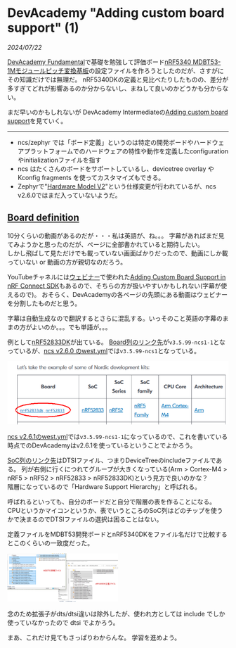 # DevAcademy "Adding custom board support" (1)

<i>2024/07/22</i>

[DevAcademy Fundamental](https://academy.nordicsemi.com/courses/nrf-connect-sdk-fundamentals/)で基礎を勉強して評価ボード[nRF5340 MDBT53-1Mモジュールピッチ変換基板](https://www.switch-science.com/products/8658)の設定ファイルを作ろうとしたのだが、さすがにその知識だけでは無理だ。
nRF5340DKの定義と見比べたりしたものの、差分が多すぎてどれが影響あるのか分からないし、まねして良いのかどうかも分からない。

まだ早いのかもしれないが DevAcademy Intermediateの[Adding custom board support](https://academy.nordicsemi.com/courses/nrf-connect-sdk-intermediate/lessons/lesson-3-adding-custom-board-support/)を見ていく。

----

* ncs/zephyr では「ボード定義」というのは特定の開発ボードやハードウェアプラットフォームでのハードウェアの特性や動作を定義したconfigurationやinitializationファイルを指す
* ncs はたくさんのボードをサポートしているし、devicetree overlay や Kconfig fragments を使ってカスタマイズもできる。
* Zephyrで"[Hardware Model V2](https://github.com/zephyrproject-rtos/zephyr/issues/69546)"という仕様変更が行われているが、ncs v2.6.0ではまだ入っていないようだ。

## [Board definition](https://academy.nordicsemi.com/courses/nrf-connect-sdk-intermediate/lessons/lesson-3-adding-custom-board-support/topic/board-definition/)

10分くらいの動画があるのだが・・・私は英語が、ね。。。
字幕があればまだ見てみようかと思ったのだが、ページに全部書かれていると期待したい。  
しかし飛ばして見ただけでも載っていない画面ばかりだったので、動画にしか載っていない or 動画の方が親切なのだろう。

YouTubeチャネルには[ウェビナー](https://view-su3.highspot.com/viewer/653a5c88991f1996435e1672)で使われた[Adding Custom Board Support in nRF Connect SDK](https://www.youtube.com/watch?v=V_dVKgWKILM)もあるので、そちらの方が扱いやすいかもしれない(字幕が使えるので)。
おそらく、DevAcademyの各ページの先頭にある動画はウェビナーを分割したものだと思う。

字幕は自動生成なので翻訳するとさらに混乱する。いっそのこと英語の字幕のままの方がよいのか。。。でも単語が。。。

例として[nRF52833DK](https://www.nordicsemi.com/Products/Development-hardware/nRF52833-DK)が出ている。
[Board列のリンク先](https://github.com/nrfconnect/sdk-zephyr/tree/v3.5.99-ncs1-1/boards/arm/nrf52833dk_nrf52833)が`v3.5.99-ncs1-1`となっているが、[ncs v2.6.0 のwest.yml](https://github.com/nrfconnect/sdk-nrf/blob/v2.6.0/west.yml#L63-L64)では`v3.5.99-ncs1`となっている。

![image](20240722a-1.png)

[ncs v2.6.1のwest.yml](https://github.com/nrfconnect/sdk-nrf/blob/v2.6.1/west.yml#L63-L64)では`v3.5.99-ncs1-1`になっているので、これを書いている時点でのDevAcademyはv2.6.1を使っているということでよかろう。

[SoC列のリンク先](https://github.com/nrfconnect/sdk-zephyr/blob/main/dts/arm/nordic/nrf52833.dtsi)はDTSIファイル、つまりDeviceTreeのincludeファイルである。
列が右側に行くにつれてグループが大きくなっている(Arm > Cortex-M4 > nRF5 > nRF52 > nRF52833 > nRF52833DK)という見方で良いのかな？  
階層になっているので「Hardware Support Hierarchy」と呼ばれる。

呼ばれるといっても、自分のボードだと自分で階層の表を作ることになる。
CPUというかマイコンというか、表でいうところのSoC列はどのチップを使うかで決まるのでDTSIファイルの選択は困ることはない。

定義ファイルをMDBT53開発ボードとnRF5340DKをファイル名だけで比較するとこのくらいの一致度だった。

<a href="./20240722a-3.png"><img src="./20240722a-3.png" width=50% /></a>

念のため拡張子がdts/dtsi違いは除外したが、使われ方としては include でしか使っていなかったので dtsi でよかろう。

まあ、これだけ見てもさっぱりわからんな。
学習を進めよう。
